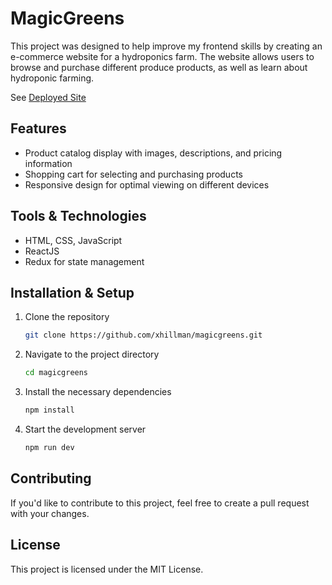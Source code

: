 # MagicGreens

This project was designed to help improve my frontend skills by creating an e-commerce website for a hydroponics farm. The website allows users to browse and purchase different produce products, as well as learn about hydroponic farming.

See [Deployed Site](https://unrivaled-liger-b560c5.netlify.app/)

## Features

- Product catalog display with images, descriptions, and pricing information
- Shopping cart for selecting and purchasing products
- Responsive design for optimal viewing on different devices

## Tools & Technologies

- HTML, CSS, JavaScript
- ReactJS
- Redux for state management

## Installation & Setup

1. Clone the repository

    ```bash
    git clone https://github.com/xhillman/magicgreens.git
    ```

2. Navigate to the project directory

      ```bash
      cd magicgreens
      ```

3. Install the necessary dependencies
  
      ```bash
      npm install
      ```

4. Start the development server
  
      ```bash
      npm run dev
     ```

## Contributing

If you'd like to contribute to this project, feel free to create a pull request with your changes.

## License

This project is licensed under the MIT License.
